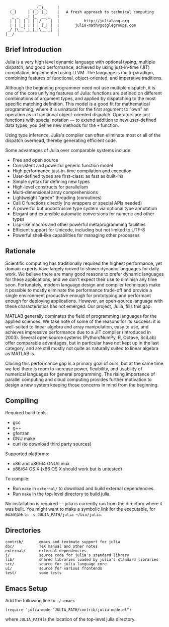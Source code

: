                    _
       _       _ _(_)_     |
      (_)     | (_) (_)    |   A fresh approach to technical computing
       _ _   _| |_  __ _   |
      | | | | | | |/ _` |  |           http://julialang.org
      | | |_| | | | (_| |  |       julia-math@googlegroups.com
     _/ |\__'_|_|_|\__'_|  |
    |__/                   |


Brief Introduction
------------------

Julia is a very high level dynamic language with optional typing, multiple dispatch, and good performance, achieved by using just-in-time (JIT) compilation, implemented using LLVM. The language is multi-paradigm, combining features of functional, object-oriented, and imperative traditions.

Although the beginning programmer need not use multiple dispatch, it is one of the core unifying features of Julia: functions are defined on different combinations of argument types, and applied by dispatching to the most specific matching definition. This model is a good fit for mathematical programming, where it is unnatural for the first argument to "own" an operation as in traditional object-oriented dispatch. Operators are just functions with special notation — to extend addition to new user-defined data types, you define new methods for the `+` function.

Using type inference, Julia's compiler can often eliminate most or all of the dispatch overhead, thereby generating efficient code.

Some advantages of Julia over comparable systems include:

- Free and open source
- Consistent and powerful generic function model
- High performance just-in-time compilation and execution
- User-defined types are first-class: as fast as built-ins
- Simple syntax for defining new types
- High-level constructs for parallelism
- Multi-dimensional array comprehensions
- Lightweight "green" threading (coroutines)
- Call C functions directly (no wrappers or special APIs needed)
- A powerful but unobstrusive type system via optional type annotation
- Elegant and extensible automatic conversions for numeric and other types
- Lisp-like macros and other powerful metaprogramming facilities
- Efficient support for Unicode, including but not limited to UTF-8
- Powerful shell-like capabilities for managing other processes


Rationale
---------

Scientific computing has traditionally required the highest performance, yet domain experts have largely moved to slower dynamic languages for daily work. We believe there are many good reasons to prefer dynamic languages for these applications, and we don't expect their use to diminish any time soon. Fortunately, modern language design and compiler techniques make it possible to mostly eliminate the performance trade-off and provide a single environment productive enough for prototyping and performant enough for deploying applications. However, an open-source language with these characteristics has not emerged. Our project, Julia, fills this gap.

MATLAB generally dominates the field of programming languages for the applied sciences. We take note of some of the reasons for its success: it is well-suited to linear algebra and array manipulation, easy to use, and achieves impressive performance due to a JIT compiler (introduced in 2003). Several open source systems (Python/NumPy, R, Octave, SciLab) offer comparable advantages, but in particular have not kept up in the last category, and are still mostly not quite as naturally suited to linear algebra as MATLAB is.

Closing this performance gap is a primary goal of ours, but at the same time we feel there is room to increase power, flexibility, and usability of numerical languages for general programming. The rising importance of parallel computing and cloud computing provides further motivation to design a new system keeping those concerns in mind from the beginning.


Compiling
---------

Required build tools:

- gcc
- g++
- gfortran
- GNU make
- curl (to download third party sources)

Supported platforms:

- x86 and x86/64 GNU/Linux
- x86/64 OS X (x86 OS X should work but is untested)

To compile:

- Run `make` in `external/` to download and build external dependencies.
- Run `make` in the top-level directory to build julia.

No installation is required — julia is currently run from the directory where it was built. You might want to make a symbolic link for the executable, for example `ln -s JULIA_PATH/julia ~/bin/julia`.


Directories
-----------

    contrib/       emacs and textmate support for julia
    doc/           TeX manual and other notes
    external/      external dependencies
    j/             source code for julia's standard library
    lib/           shared libraries loaded by julia's standard libraries
    src/           source for julia language core
    ui/            source for various frontends
    test/          some tests


Emacs Setup
-----------

Add the following line to `~/.emacs`

    (require 'julia-mode "JULIA_PATH/contrib/julia-mode.el")

where `JULIA_PATH` is the location of the top-level julia directory.
